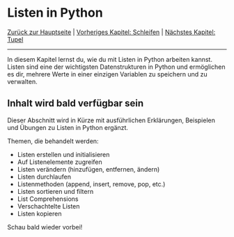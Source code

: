 # Listen in Python

[Zurück zur Hauptseite](/Projekte/Kapitel_0/Anfang_Lese_Mich.md) | [Vorheriges Kapitel: Schleifen](/Projekte/Kapitel_2/Schleifen.md) | [Nächstes Kapitel: Tupel](Tupel.md)

---

In diesem Kapitel lernst du, wie du mit Listen in Python arbeiten kannst. Listen sind eine der wichtigsten Datenstrukturen in Python und ermöglichen es dir, mehrere Werte in einer einzigen Variablen zu speichern und zu verwalten.

## Inhalt wird bald verfügbar sein

Dieser Abschnitt wird in Kürze mit ausführlichen Erklärungen, Beispielen und Übungen zu Listen in Python ergänzt.

Themen, die behandelt werden:

- Listen erstellen und initialisieren
- Auf Listenelemente zugreifen
- Listen verändern (hinzufügen, entfernen, ändern)
- Listen durchlaufen
- Listenmethoden (append, insert, remove, pop, etc.)
- Listen sortieren und filtern
- List Comprehensions
- Verschachtelte Listen
- Listen kopieren

Schau bald wieder vorbei!
